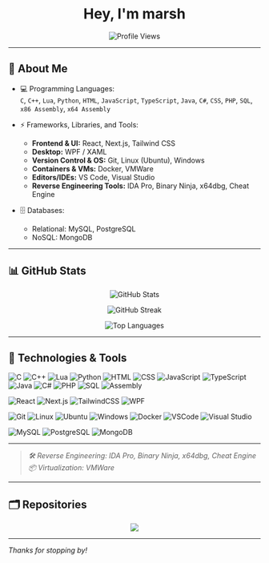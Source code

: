<h1 align="center">Hey, I'm marsh</h1>
<p align="center">
  <img src="https://komarev.com/ghpvc/?username=marsh-github&label=Profile%20Views&color=0e75b6&style=flat" alt="Profile Views"/>
</p>

---

## 🧩 About Me

- 💻 Programming Languages:  
  `C`, `C++`, `Lua`, `Python`, `HTML`, `JavaScript`, `TypeScript`, `Java`, `C#`, `CSS`, `PHP`, `SQL`, `x86 Assembly`, `x64 Assembly`

- ⚡ Frameworks, Libraries, and Tools:
  - **Frontend & UI:** React, Next.js, Tailwind CSS
  - **Desktop:** WPF / XAML
  - **Version Control & OS:** Git, Linux (Ubuntu), Windows
  - **Containers & VMs:** Docker, VMWare
  - **Editors/IDEs:** VS Code, Visual Studio
  - **Reverse Engineering Tools:** IDA Pro, Binary Ninja, x64dbg, Cheat Engine

- 🗄️ Databases:
  - Relational: MySQL, PostgreSQL
  - NoSQL: MongoDB

---

## 📊 GitHub Stats

<p align="center">
  <img src="https://github-readme-stats.vercel.app/api?username=marsh-github&show_icons=true&theme=radical&count_private=true" alt="GitHub Stats"/>
</p>

<p align="center">
  <img src="https://github-readme-streak-stats.herokuapp.com/?user=marsh-github&theme=radical" alt="GitHub Streak"/>
</p>

<p align="center">
  <img src="https://github-readme-stats.vercel.app/api/top-langs/?username=marsh-github&layout=compact&theme=radical" alt="Top Languages"/>
</p>

---

## 🔧 Technologies & Tools

![C](https://img.shields.io/badge/-C-555?style=flat&logo=c)
![C++](https://img.shields.io/badge/-C++-00599C?style=flat&logo=c%2B%2B)
![Lua](https://img.shields.io/badge/-Lua-000080?style=flat&logo=lua)
![Python](https://img.shields.io/badge/-Python-3776AB?style=flat&logo=python)
![HTML](https://img.shields.io/badge/-HTML5-E34F26?style=flat&logo=html5)
![CSS](https://img.shields.io/badge/-CSS3-1572B6?style=flat&logo=css3)
![JavaScript](https://img.shields.io/badge/-JavaScript-F7DF1E?style=flat&logo=javascript)
![TypeScript](https://img.shields.io/badge/-TypeScript-3178C6?style=flat&logo=typescript)
![Java](https://img.shields.io/badge/-Java-007396?style=flat&logo=java)
![C#](https://img.shields.io/badge/-CSharp-239120?style=flat&logo=c-sharp)
![PHP](https://img.shields.io/badge/-PHP-777BB4?style=flat&logo=php)
![SQL](https://img.shields.io/badge/-SQL-4479A1?style=flat&logo=mysql)
![Assembly](https://img.shields.io/badge/-Assembly-525252?style=flat)

![React](https://img.shields.io/badge/-React-61DAFB?style=flat&logo=react)
![Next.js](https://img.shields.io/badge/-Next.js-000000?style=flat&logo=next.js)
![TailwindCSS](https://img.shields.io/badge/-TailwindCSS-38B2AC?style=flat&logo=tailwind-css)
![WPF](https://img.shields.io/badge/-WPF-512BD4?style=flat&logo=dotnet)

![Git](https://img.shields.io/badge/-Git-F05032?style=flat&logo=git)
![Linux](https://img.shields.io/badge/-Linux-FCC624?style=flat&logo=linux)
![Ubuntu](https://img.shields.io/badge/-Ubuntu-E95420?style=flat&logo=ubuntu)
![Windows](https://img.shields.io/badge/-Windows-0078D6?style=flat&logo=windows)
![Docker](https://img.shields.io/badge/-Docker-2496ED?style=flat&logo=docker)
![VSCode](https://img.shields.io/badge/-VS%20Code-007ACC?style=flat&logo=visual-studio-code)
![Visual Studio](https://img.shields.io/badge/-Visual%20Studio-5C2D91?style=flat&logo=visual-studio)

![MySQL](https://img.shields.io/badge/-MySQL-4479A1?style=flat&logo=mysql)
![PostgreSQL](https://img.shields.io/badge/-PostgreSQL-336791?style=flat&logo=postgresql)
![MongoDB](https://img.shields.io/badge/-MongoDB-47A248?style=flat&logo=mongodb)

---

> _🛠️ Reverse Engineering: IDA Pro, Binary Ninja, x64dbg, Cheat Engine_  
> _📦 Virtualization: VMWare_

---

## 🗂️ Repositories

<!-- Pinned repositories -->
<p align="center">
  <a href="https://github.com/marsh-github?tab=repositories">
    <img src="https://github-readme-stats.vercel.app/api/pin/?username=marsh-github&repo=RootCrypt&theme=radical"/>
  </a>
</p>

---

_Thanks for stopping by!_
